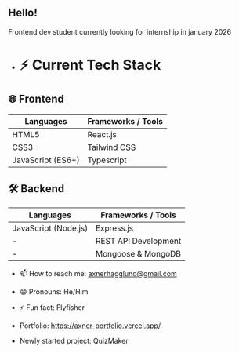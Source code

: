 ## Hello!
Frontend dev student currently looking for internship in january 2026
- # ⚡ Current Tech Stack

## 🌐 Frontend
| Languages | Frameworks / Tools |
|-----------|---------------------|
| HTML5     | React.js            |
| CSS3      | Tailwind CSS        |
| JavaScript (ES6+) | Typescript |


## 🛠 Backend
| Languages | Frameworks / Tools |
|-----------|---------------------|
| JavaScript (Node.js) | Express.js |
| -         | REST API Development |
| -         | Mongoose & MongoDB   |

  
- 📫 How to reach me: axnerhagglund@gmail.com
- 😄 Pronouns: He/Him
- ⚡ Fun fact: Flyfisher
- Portfolio: https://axner-portfolio.vercel.app/

- Newly started project: QuizMaker

